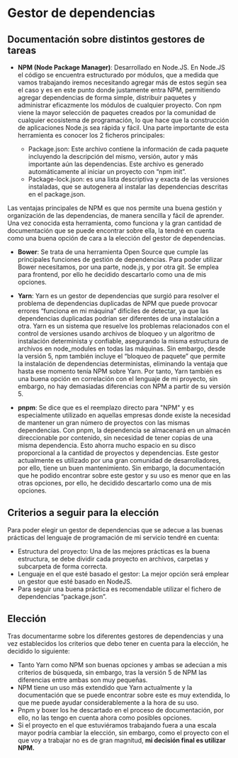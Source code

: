 # Gestor de dependencias
## Documentación sobre distintos gestores de tareas

* **NPM (Node Package Manager)**: Desarrollado en Node.JS. En Node.JS el código se encuentra estructurado por módulos, que a medida que vamos trabajando iremos necesitando agregar más de estos según sea el caso y es en este punto donde justamente entra NPM, permitiendo agregar dependencias de forma simple, distribuir paquetes y administrar eficazmente los módulos de cualquier proyecto. Con npm viene la mayor selección de paquetes creados por la comunidad de cualquier ecosistema de programación, lo que hace que la construcción de aplicaciones Node.js sea rápida y fácil. 
Una parte importante de esta herramienta es conocer los 2 ficheros principales:

    - Package.json: Este archivo contiene la información de cada paquete incluyendo la descripción del mismo, versión, autor y más importante aún las dependencias. Este archivo es generado automáticamente al iniciar un proyecto con “npm init”.
    - Package-lock.json: es una lista descriptiva y exacta de las versiones instaladas, que se autogenera al instalar las dependencias descritas en el package.json.
  
Las ventajas principales de NPM es que nos permite una buena gestión y organización de las dependencias, de manera sencilla y fácil de aprender. 
Una vez conocida esta herramienta, como funciona y la gran cantidad de documentación que se puede encontrar sobre ella, la tendré en cuenta como una buena opción de cara a la elección del gestor de dependencias.

* **Bower**: Se trata de una herramienta Open Source que cumple las principales
funciones de gestión de dependencias. Para poder utilizar Bower necesitamos, por una parte, node.js, y por otra git. Se emplea para frontend, por ello he decidido descartarlo como una de mis opciones.

* **Yarn**: Yarn es un gestor de dependencias que surgió para resolver el problema de dependencias duplicadas de NPM que puede provocar errores “funciona en mi máquina” difíciles de detectar, ya que las dependencias duplicadas podrían ser diferentes de una instalación a otra. 
Yarn es un sistema que resuelve los problemas relacionados con el control de versiones usando archivos de bloqueo y un algoritmo de instalación determinista y confiable, asegurando la misma estructura de archivos en node_modules en todas las máquinas. Sin embargo, desde la versión 5, npm también incluye el “bloqueo de paquete” que permite la instalación de dependencias deterministas, eliminando la ventaja que hasta ese momento tenía NPM sobre Yarn. 
Por tanto, Yarn también es una buena opción en correlación con el lenguaje de mi proyecto, sin embargo, no hay demasiadas diferencias con NPM a partir de su versión 5.

* **pnpm**: Se dice que es el reemplazo directo para "NPM" y es especialmente utilizado en aquellas empresas donde existe la necesidad de mantener un gran número de proyectos con las mismas dependencias. Con pnpm, la dependencia se almacenará en un almacén direccionable por contenido, sin necesidad de tener copias de una misma dependencia. Esto ahorra mucho espacio en su disco proporcional a la cantidad de proyectos y dependencias.
Este gestor actualmente es utilizado por una gran comunidad de desarrolladores, por ello, tiene un buen mantenimiento. Sin embargo, la documentación que he podido encontrar sobre este gestor y su uso es menor que en las otras opciones, por ello, he decidido descartarlo como una de mis opciones.

## Criterios a seguir para la elección
Para poder elegir un gestor de dependencias que se adecue a las buenas prácticas del lenguaje de programación de mi servicio tendré en cuenta:
* Estructura del proyecto: Una de las mejores prácticas es la buena estructura, se debe dividir cada proyecto en archivos, carpetas y subcarpeta de forma correcta.
* Lenguaje en el que esté basado el gestor: La mejor opción será emplear un gestor que esté basado en NodeJS.
* Para seguir una buena práctica es recomendable utilizar el fichero de dependencias “package.json”.

## Elección

Tras documentarme sobre los diferentes gestores de dependencias y una vez establecidos los criterios que debo tener en cuenta para la elección, he decidido lo siguiente:
* Tanto Yarn como NPM son buenas opciones y ambas se adecúan a mis criterios de búsqueda, sin embargo, tras la versión 5 de NPM las diferencias entre ambas son muy pequeñas.
* NPM tiene un uso más extendido que Yarn actualmente y la documentación que se puede encontrar sobre este es muy extendida, lo que me puede ayudar considerablemente a la hora de su uso.
* Pnpm y boxer los he descartado en el proceso de documentación, por ello, no las tengo en cuenta ahora como posibles opciones.
* Si el proyecto en el que estuviéramos trabajando fuera a una escala mayor podría cambiar la elección, sin embargo, como el proyecto con el que voy a trabajar no es de gran magnitud, **mi decisión final es utilizar NPM.**
